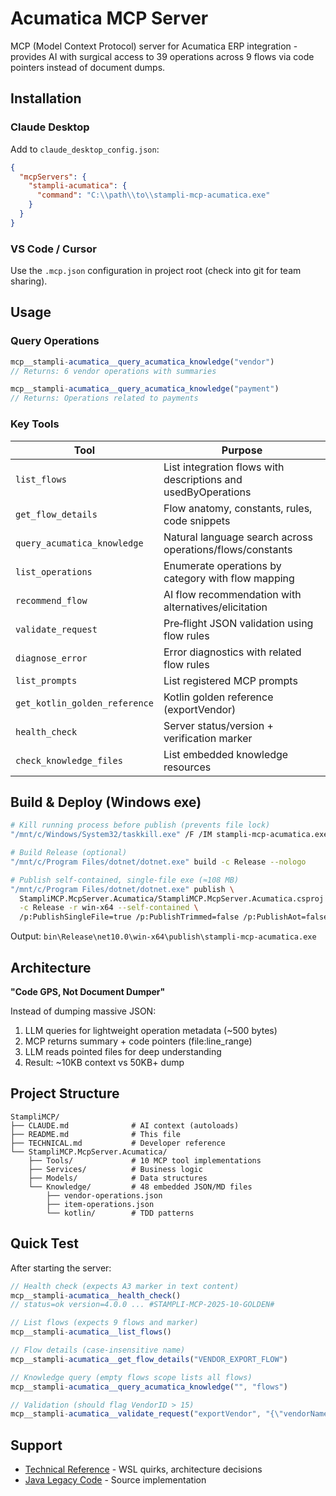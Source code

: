 # Acumatica MCP Server

MCP (Model Context Protocol) server for Acumatica ERP integration - provides AI with surgical access to 39 operations across 9 flows via code pointers instead of document dumps.

## Installation

### Claude Desktop

Add to `claude_desktop_config.json`:
```json
{
  "mcpServers": {
    "stampli-acumatica": {
      "command": "C:\\path\\to\\stampli-mcp-acumatica.exe"
    }
  }
}
```

### VS Code / Cursor

Use the `.mcp.json` configuration in project root (check into git for team sharing).

## Usage

### Query Operations
```typescript
mcp__stampli-acumatica__query_acumatica_knowledge("vendor")
// Returns: 6 vendor operations with summaries

mcp__stampli-acumatica__query_acumatica_knowledge("payment")
// Returns: Operations related to payments
```

### Key Tools

| Tool | Purpose |
|------|---------|
| `list_flows` | List integration flows with descriptions and usedByOperations |
| `get_flow_details` | Flow anatomy, constants, rules, code snippets |
| `query_acumatica_knowledge` | Natural language search across operations/flows/constants |
| `list_operations` | Enumerate operations by category with flow mapping |
| `recommend_flow` | AI flow recommendation with alternatives/elicitation |
| `validate_request` | Pre‑flight JSON validation using flow rules |
| `diagnose_error` | Error diagnostics with related flow rules |
| `list_prompts` | List registered MCP prompts |
| `get_kotlin_golden_reference` | Kotlin golden reference (exportVendor) |
| `health_check` | Server status/version + verification marker |
| `check_knowledge_files` | List embedded knowledge resources |

## Build & Deploy (Windows exe)

```bash
# Kill running process before publish (prevents file lock)
"/mnt/c/Windows/System32/taskkill.exe" /F /IM stampli-mcp-acumatica.exe || true

# Build Release (optional)
"/mnt/c/Program Files/dotnet/dotnet.exe" build -c Release --nologo

# Publish self-contained, single-file exe (≈108 MB)
"/mnt/c/Program Files/dotnet/dotnet.exe" publish \
  StampliMCP.McpServer.Acumatica/StampliMCP.McpServer.Acumatica.csproj \
  -c Release -r win-x64 --self-contained \
  /p:PublishSingleFile=true /p:PublishTrimmed=false /p:PublishAot=false --nologo
```

Output: `bin\Release\net10.0\win-x64\publish\stampli-mcp-acumatica.exe`

## Architecture

**"Code GPS, Not Document Dumper"**

Instead of dumping massive JSON:
1. LLM queries for lightweight operation metadata (~500 bytes)
2. MCP returns summary + code pointers (file:line_range)
3. LLM reads pointed files for deep understanding
4. Result: ~10KB context vs 50KB+ dump

## Project Structure

```
StampliMCP/
├── CLAUDE.md              # AI context (autoloads)
├── README.md              # This file
├── TECHNICAL.md           # Developer reference
└── StampliMCP.McpServer.Acumatica/
    ├── Tools/             # 10 MCP tool implementations
    ├── Services/          # Business logic
    ├── Models/            # Data structures
    └── Knowledge/         # 48 embedded JSON/MD files
        ├── vendor-operations.json
        ├── item-operations.json
        └── kotlin/        # TDD patterns
```

## Quick Test

After starting the server:
```javascript
// Health check (expects A3 marker in text content)
mcp__stampli-acumatica__health_check()
// status=ok version=4.0.0 ... #STAMPLI-MCP-2025-10-GOLDEN#

// List flows (expects 9 flows and marker)
mcp__stampli-acumatica__list_flows()

// Flow details (case-insensitive name)
mcp__stampli-acumatica__get_flow_details("VENDOR_EXPORT_FLOW")

// Knowledge query (empty flows scope lists all flows)
mcp__stampli-acumatica__query_acumatica_knowledge("", "flows")

// Validation (should flag VendorID > 15)
mcp__stampli-acumatica__validate_request("exportVendor", "{\"vendorName\":\"A\",\"VendorID\":\"1234567890123456789\"}")
```

## Support

- [Technical Reference](./TECHNICAL.md) - WSL quirks, architecture decisions
- [Java Legacy Code](file:///C:/STAMPLI4/core/src/main/java/com/stampli/integration/acumatica) - Source implementation
